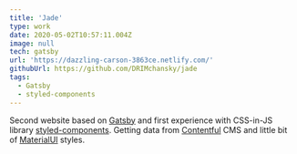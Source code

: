 ```yaml
---
title: 'Jade'
type: work
date: 2020-05-02T10:57:11.004Z
image: null
tech: gatsby
url: 'https://dazzling-carson-3863ce.netlify.com/'
githubUrl: https://github.com/DRIMchansky/jade
tags:
  - Gatsby
  - styled-components
---
```


Second website based on [Gatsby](https://www.gatsbyjs.org/) and first experience with CSS-in-JS library [styled-components](https://styled-components.com/). Getting data from [Contentful](https://www.contentful.com/) CMS and little bit of [MaterialUI](https://material-ui.com) styles.
